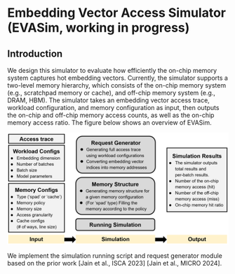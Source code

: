 # Embedding Vector Access Simulator (EVASim, working in progress)

## Introduction
We design this simulator to evaluate how efficiently the on-chip memory system captures hot embedding vectors.
Currently, the simulator supports a two-level memory hierarchy, which consists of the on-chip memory system (e.g., scratchpad memory or cache), and off-chip memory system (e.g., DRAM, HBM).
The simulator takes an embedding vector access trace, workload configuration, and memory configuration as input, then outputs the on-chip and off-chip memory access counts, as well as the on-chip memory access ratio.
The figure below shows an overview of EVASim.

<img src="EVASim/figures/sim_overview.png" width="700"/>

We implement the simulation running script and request generator module based on the prior work [Jain et al., ISCA 2023] [Jain et al., MICRO 2024].

